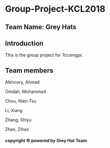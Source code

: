# Group-Project-KCL2018
## Team Name: Grey Hats
## Introduction

This is the group project for 7ccsmgpr.

## Team members
Alkhoory, Ahmad

Omdah, Mohammad

Chou, Nien-Tsu

Li, Xiang

Zhang, Shiyu

Zhao, Zihao 

#### copyright © powered by Grey Hat Team
